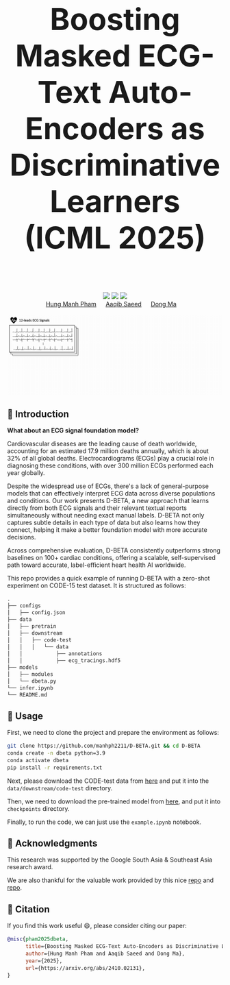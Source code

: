 
<div align="center" style="font-size: 5em;">
  <strong>Boosting Masked ECG-Text Auto-Encoders as Discriminative Learners (ICML 2025)</strong>
  <br> </br> 
</div>

<div align="center"> 
<a href="https://manhph2211.github.io/D-BETA/"><img src="https://img.shields.io/badge/Website-DBETA WebPage-blue?style=for-the-badge"></a>
<a href="https://arxiv.org/pdf/2410.02131"><img src="https://img.shields.io/badge/arxiv-Paper-red?style=for-the-badge"></a>
<a href="https://huggingface.co/Manhph2211/D-BETA"><img src="https://img.shields.io/badge/Checkpoint-%F0%9F%A4%97%20Hugging%20Face-White?style=for-the-badge"></a>
</div>

<div align="center">
  <a href="https://github.com/manhph2211/" target="_blank">Hung&nbsp;Manh&nbsp;Pham</a> &emsp;
  <a href="https://aqibsaeed.github.io/" target="_blank">Aaqib&nbsp;Saeed</a> &emsp;
  <a href="https://www.dongma.info/" target="_blank">Dong&nbsp;Ma</a> &emsp;
</div>
<br>

<div align="center">
    <img src="assets/D-BETA.gif" alt="Illustration of our contrastive masked ECG-language modeling technique"/>
</div>

## :rocket: Introduction

**What about an ECG signal foundation model?**

Cardiovascular diseases are the leading cause of death worldwide, accounting for an estimated 17.9 million deaths annually, which is about 32% of all global deaths. Electrocardiograms (ECGs) play a crucial role in diagnosing these conditions, with over 300 million ECGs performed each year globally.

Despite the widespread use of ECGs, there's a lack of general-purpose models that can effectively interpret ECG data across diverse populations and conditions. Our work presents D-BETA, a new approach that learns directly from both ECG signals and their relevant textual reports simultaneously without needing exact manual labels. D-BETA not only captures subtle details in each type of data but also learns how they connect, helping it make a better foundation model with more accurate decisions.

Across comprehensive evaluation, D-BETA consistently outperforms strong baselines on 100+ cardiac conditions, offering a scalable, self-supervised path toward accurate, label-efficient heart health AI worldwide.

This repo provides a quick example of running D-BETA with a zero-shot experiment on CODE-15 test dataset. It is structured as follows:

```angular2html
.
├── configs
│   ├── config.json
├── data
│   ├── pretrain
│   ├── downstream
│   │   ├── code-test
│   │   │   └── data
│   │           ├── annotations
│   │           ├── ecg_tracings.hdf5
├── models
│   ├── modules
│   └── dbeta.py
└── infer.ipynb
└── README.md

```

## :book: Usage

First, we need to clone the project and prepare the environment as follows:

```bash
git clone https://github.com/manhph2211/D-BETA.git && cd D-BETA
conda create -n dbeta python=3.9
conda activate dbeta
pip install -r requirements.txt
```

Next, please download the CODE-test data from [here](https://zenodo.org/records/3765780) and put it into the `data/downstream/code-test` directory. 

Then, we need to download the pre-trained model from [here](https://huggingface.co/Manhph2211/D-BETA), and put it into `checkpoints` directory.

Finally, to run the code, we can just use the `example.ipynb` notebook. 

## :memo: Acknowledgments

This research was supported by the Google South Asia & Southeast Asia research award.

We are also thankful for the valuable work provided by this nice [repo](https://github.com/Jwoo5/fairseq-signals) and [repo](https://github.com/cheliu-computation/MERL-ICML2024).

## :page_facing_up: Citation

If you find this work useful :smile:, please consider citing our paper:

```bibtex
@misc{pham2025dbeta,
      title={Boosting Masked ECG-Text Auto-Encoders as Discriminative Learners}, 
      author={Hung Manh Pham and Aaqib Saeed and Dong Ma},
      year={2025},
      url={https://arxiv.org/abs/2410.02131}, 
}
```
